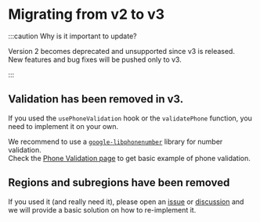 # Migrating from v2 to v3

:::caution Why is it important to update?

Version 2 becomes deprecated and unsupported since v3 is released. <br/>
New features and bug fixes will be pushed only to v3.

:::

## Validation has been removed in v3.

If you used the `usePhoneValidation` hook or the `validatePhone` function, you need to implement it on your own.

We recommend to use a [`google-libphonenumber`](https://www.npmjs.com/package/google-libphonenumber) library for number validation.<br/>
Check the [Phone Validation page](/docs/Usage/PhoneValidation) to get basic example of phone validation.

## Regions and subregions have been removed

If you used it (and really need it), please open an [issue](https://github.com/goveo/react-international-phone/issues) or [discussion](https://github.com/goveo/react-international-phone/discussions) and we will provide a basic solution on how to re-implement it.
